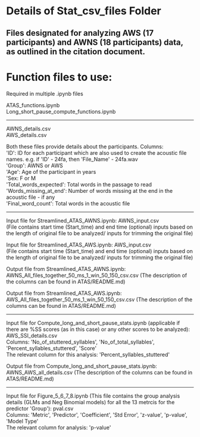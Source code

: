 # Details of Stat_csv_files Folder

Files designated for analyzing AWS (17 participants) and AWNS (18 participants) data, as outlined in the citation document.   
---------------------------------------------  
# Function files to use:    
Required in multiple .ipynb files

ATAS_functions.ipynb  
Long_short_pause_compute_functions.ipynb  

---------------------------------------------  
AWNS_details.csv  
AWS_details.csv  

Both these files provide details about the participants. 
Columns:  
'ID': ID for each participant which are also used to create the acoustic file names. e.g. if 'ID' - 24fa, then 'File_Name' - 24fa.wav    
'Group': AWNS or AWS  
'Age': Age of the participant in years  
'Sex: F or M  
'Total_words_expected': Total words in the passage to read
'Words_missing_at_end': Number of words missing at the end in the acoustic file - if any  
'Final_word_count': Total words in the acoustic file   


---------------------------------------------   

Input file for Streamlined_ATAS_AWNS.ipynb: AWNS_input.csv    
(File contains start time (Start_time) and end time (optional) inputs based on the length of original file to be analyzed/ inputs for trimming the original file)

Input file for Streamlined_ATAS_AWS.ipynb: AWS_input.csv    
(File contains start time (Start_time) and end time (optional) inputs based on the length of original file to be analyzed/ inputs for trimming the original file)

Output file from Streamlined_ATAS_AWNS.ipynb:  
AWNS_All_files_together_50_ms_1_win_50_150_csv.csv 
(The description of the columns can be found in ATAS/README.md)   

Output file from Streamlined_ATAS_AWS.ipynb:    
AWS_All_files_together_50_ms_1_win_50_150_csv.csv 
(The description of the columns can be found in ATAS/README.md)    

----------------------------------------------   
Input file for Compute_long_and_short_pause_stats.ipynb (applicable if there are %SS scores (as in this case) or any other scores to be analyzed):  
AWS_SSI_details.csv  
Columns: 'No_of_stuttered_syllables', 'No_of_total_syllables', 'Percent_syllables_stuttered', 'Score'  
The relevant column for this analysis: 'Percent_syllables_stuttered'

Output file from Compute_long_and_short_pause_stats.ipynb:    
AWNS_AWS_all_details.csv 
(The description of the columns can be found in ATAS/README.md)   

-----------------------------------------------  
Input file for Figure_5_6_7_8.ipynb (This file contains the group analysis details (GLMs and Neg Binomial models) for all the 13 metrcis for the predictor 'Group'):
pval.csv  
Columns: 'Metric', 'Predictor',	'Coefficient',	'Std Error',	'z-value',	'p-value',	'Model Type'    
The relevant column for analysis: 'p-value'  

